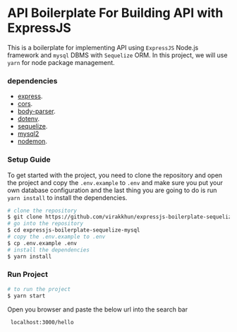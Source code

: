 # API Boilerplate For Building API with ExpressJS

<p align="start">
  This is a boilerplate for implementing API using <code>ExpressJS</code> Node.js framework and <code>mysql</code> DBMS
  with <code>Sequelize</code> ORM. In this project, we will use <code>yarn</code> for node package management.
</p>

### dependencies

- [express](https://expressjs.com/).
- [cors](https://yarnpkg.com/package/cors).
- [body-parser](https://yarnpkg.com/package/body-parser).
- [dotenv](https://yarnpkg.com/package/dotenv).
- [sequelize](https://sequelize.org/).
- [mysql2](https://yarnpkg.com/package/mysql2)
- [nodemon](https://yarnpkg.com/package/nodemon).

### Setup Guide

<p>
  To get started with the project, you need to clone the repository and open the project and copy the <code>.env.example</code> to 
  <code>.env</code> and make sure you put your own database configuration and the last thing you are going to do is run <code>yarn install</code> to install the dependencies.

</p>

```bash
# clone the repository
$ git clone https://github.com/virakkhun/expressjs-boilerplate-sequelize-mysql.git
# go into the repository
$ cd expressjs-boilerplate-sequelize-mysql
# copy the .env.example to .env
$ cp .env.example .env
# install the dependencies
$ yarn install
```

### Run Project

```bash
# to run the project
$ yarn start
```

Open you browser and paste the below url into the search bar

<code> localhost:3000/hello </code>
